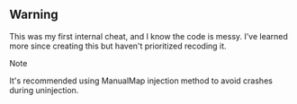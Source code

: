 ## Warning
This was my first internal cheat, and I know the code is messy. I’ve learned more since creating this but haven't prioritized recoding it.


> [!NOTE]
> It's recommended using ManualMap injection method to avoid crashes during uninjection.
